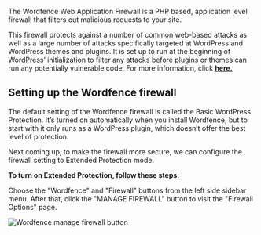 The Wordfence Web Application Firewall is a PHP based, application level firewall that filters out malicious requests to your site. 

This firewall protects against a number of common web-based attacks as well as a large number of attacks specifically targeted at WordPress and WordPress themes and plugins. It is set up to run at the beginning of WordPress’ initialization to filter any attacks before plugins or themes can run any potentially vulnerable code. For more information, click [**here.**](https://www.wordfence.com/help/firewall/?utm_source=plugin&utm_medium=pluginUI&utm_campaign=docsIcon#firewall-files)

## Setting up the Wordfence firewall

The default setting of the Wordfence firewall is called the Basic WordPress Protection. It’s turned on automatically when you install Wordfence, but to start with it only runs as a WordPress plugin, which doesn’t offer the best level of protection. 

Next coming up, to make the firewall more secure, we can configure the firewall setting to Extended Protection mode.

**To turn on Extended Protection, follow these steps:**

Choose the "Wordfence" and "Firewall" buttons from the left side sidebar menu. After that, click the "MANAGE FIREWALL" button to visit the "Firewall Options" page.

![Wordfence manage firewall button](https://raw.githubusercontent.com/HKSSY/katacoda-scenarios/main/wordpresssecurity/improve_system_security/image/wordfence_manage_firewall_button.png)
